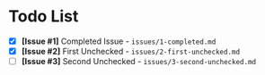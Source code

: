 # Todo List

- [x] **[Issue #1]** Completed Issue - `issues/1-completed.md`
- [x] **[Issue #2]** First Unchecked - `issues/2-first-unchecked.md`
- [ ] **[Issue #3]** Second Unchecked - `issues/3-second-unchecked.md`

